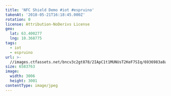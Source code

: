 ```yaml
---
title: 'NFC Shield Demo #iot #espruino'
takenAt: '2018-05-21T16:18:45.000Z'
rotation: 0
license: Attribution-NoDerivs License
geo:
  lat: 63.400277
  lng: 10.368775
tags:
  - iot
  - espruino
url: >-
  //images.ctfassets.net/bncv3c2gt878/2IApC1t1MUNUsT2KeF7SIq/6936983a8a0e35a2d55b443e5c9a32d2/nfc-shield-demo-iot-espruino_28425769188_o
size: 6583763
image:
  width: 3006
  height: 3001
contentType: image/jpeg
---
```


